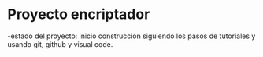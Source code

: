 <h1>Proyecto encriptador</h1>

-estado del proyecto: inicio construcción siguiendo los pasos de tutoriales y usando git, github y visual code.
